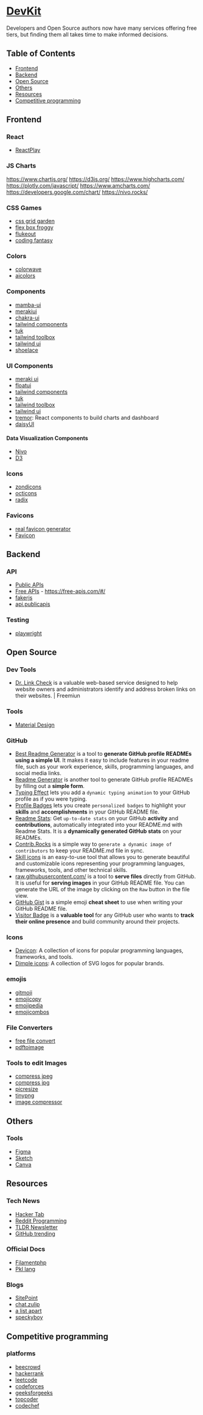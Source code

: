 # [DevKit](https://juanpablodiaz.github.io/devkit)

Developers and Open Source authors now have many services offering free tiers, but finding them all takes time to make informed decisions.

## Table of Contents

- [Frontend](#frontend)
- [Backend](#backend)
- [Open Source](#open-source)
- [Others](#others)
- [Resources](#resources)
- [Competitive programming](#competitive-programming)

<!-- Frontend -->

## Frontend

### React

- [ReactPlay](https://reactplay.io)

### JS Charts

https://www.chartjs.org/
https://d3js.org/
https://www.highcharts.com/
https://plotly.com/javascript/
https://www.amcharts.com/
https://developers.google.com/chart/
https://nivo.rocks/

### CSS Games

- [css grid garden](https://cssgridgarden.com/)
- [flex box froggy](https://flexboxfroggy.com/)
- [flukeout](https://flukeout.github.io/)
- [coding fantasy](https://codingfantasy.com/)

### Colors

- [colorwave](https://colorwave.dev/)
- [aicolors](https://aicolors.co/)

### Components

- [mamba-ui](https://mamba-ui.com/)
- [merakiui](https://merakiui.com/)
- [chakra-ui](https://chakra-ui.com/)
- [tailwind components](https://tailwindcomponents.com/)
- [tuk](https://tuk.dev/)
- [tailwind toolbox](https://www.tailwindtoolbox.com/)
- [tailwind ui](https://tailwindui.com/)
- [shoelace](https://shoelace.style)

### UI Components

- [meraki ui](https://merakiui.com/)
- [floatui](https://floatui.com/)
- [tailwind components](https://tailwindcomponents.com/)
- [tuk](https://tuk.dev/)
- [tailwind toolbox](https://www.tailwindtoolbox.com/)
- [tailwind ui](https://tailwindui.com/)
- [tremor](https://www.tremor.so/): React components to build charts and dashboard
- [daisyUI](https://daisyui.com/)
#### Data Visualization Components
- [Nivo](https://nivo.rocks/)
- [D3](https://d3js.org/)

### Icons

- [zondicons](http://www.zondicons.com/)
- [octicons](https://primer.style/octicons/)
- [radix](https://www.radix-ui.com/icons)

### Favicons

- [real favicon generator](https://realfavicongenerator.net/)
- [Favicon](https://favicon.io/)

<!-- Backend -->

## Backend

### API

- [Public APIs](https://publicapis.dev/)
- [Free APIs](https://free-apis.github.io/) - https://free-apis.com/#/
- [fakerjs](https://fakerjs.dev/)
- [api.publicapis](https://api.publicapis.org/)

### Testing

- [playwright](https://playwright.dev/)

<!-- Open Source  -->

## Open Source

### Dev Tools

- [Dr. Link Check](https://www.drlinkcheck.com/) is a valuable web-based service designed to help website owners and administrators identify and address broken links on their websites. | Freemiun

### Tools

- [Material Design](https://m3.material.io/)

### GitHub

- [Best Readme Generator](https://gprm.itsvg.in) is a tool to **generate GitHub profile READMEs using a simple UI**. It makes it easy to include features in your readme file, such as your work experience, skills, programming languages, and social media links.
- [Readme Generator](https://rahuldkjain.github.io/gh-profile-readme-generator/) is another tool to generate GitHub profile READMEs by filling out a **simple form**.
- [Typing Effect](https://readme-typing-svg.demolab.com/demo/) lets you add a `dynamic typing animation` to your GitHub profile as if you were typing.
- [Profile Badges](https://home.aveek.io/GitHub-Profile-Badges/) lets you create `personalized badges` to highlight your **skills** and **accomplishments** in your GitHub README file.
- [Readme Stats](https://github-readme-stats.vercel.app): Get `up-to-date stats` on your GitHub **activity** and **contributions**, automatically integrated into your README.md with Readme Stats. It is a **dynamically generated GitHub stats** on your READMEs.
- [Contrib.Rocks](https://contrib.rocks/) is a simple way to `generate a dynamic image of contributors` to keep your README.md file in sync.
- [Skill icons](https://skillicons.dev/) is an easy-to-use tool that allows you to generate beautiful and customizable icons representing your programming languages, frameworks, tools, and other technical skills.
- [raw.githubusercontent.com/](https://raw.githubusercontent.com/) is a tool to **serve files** directly from GitHub. It is useful for **serving images** in your GitHub README file. You can generate the URL of the image by clicking on the `Raw` button in the file view.
- [GitHub Gist](https://gist.github.com/rxaviers/7360908) is a simple emoji **cheat sheet** to use when writing your GitHub README file.
- [Visitor Badge](https://visitorbadge.io/) is a **valuable tool** for any GitHub user who wants to **track their online presence** and build community around their projects.

### Icons

- [Devicon](https://devicon.dev/): A collection of icons for popular programming languages, frameworks, and tools.
- [Dimple icons](https://simpleicons.org/): A collection of SVG logos for popular brands.

### emojis

- [gitmoji](https://gitmoji.dev/)
- [emojicopy](https://www.emojicopy.com/)
- [emojipedia](https://emojipedia.org/)
- [emojicombos](https://emojicombos.com/)

### File Converters

- [free file convert](https://www.freeconvert.com/)
- [pdftoimage](https://pdftoimage.com/)

### Tools to edit Images

- [compress jpeg](https://compressjpeg.com/)
- [compress jpg](https://compressjpg.net/)
- [picresize](https://picresize.com/)
- [tinypng](https://tinypng.com/)
- [image compressor](https://www.imagecompressor.com/)

<!-- Others -->

## Others

### Tools

- [Figma](https://www.figma.com/)
- [Sketch](https://www.sketch.com/)
- [Canva](https://www.canva.com/)

<!-- Resources -->

## Resources

### Tech News

- [Hacker Tab](https://hackertab.dev/)
- [Reddit Programming](https://www.reddit.com/r/programming/)
- [TLDR Newsletter](https://tldr.tech/)
- [GitHub trending](https://github.com/trending)

### Official Docs

- [Filamentphp](https://filamentphp.com/)
- [Pkl lang](https://pkl-lang.org/)

### Blogs

- [SitePoint](https://www.sitepoint.com/)
- [chat.zulip](https://chat.zulip.org/)
- [a list apart](https://alistapart.com/)
- [speckyboy](https://speckyboy.com/)

<!-- Competitive programming -->

## Competitive programming

### platforms

- [beecrowd](https://judge.beecrowd.com/)
- [hackerrank](https://www.hackerrank.com/)
- [leetcode](https://leetcode.com/)
- [codeforces](https://codeforces.com/)
- [geeksforgeeks](https://www.geeksforgeeks.org/)
- [topcoder](https://www.topcoder.com/)
- [codechef](https://www.codechef.com/)
